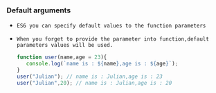 ### Default arguments

- `ES6 you can specify default values to the function parameters`

- `When you forget to provide the parameter into function,default parameters values will be used.`

  ```js
  function user(name,age = 23){
     console.log(`name is : ${name},age is : ${age}`);
  }
  user("Julian"); // name is : Julian,age is : 23
  user("Julian",20); // name is : Julian,age is : 20
  ```







